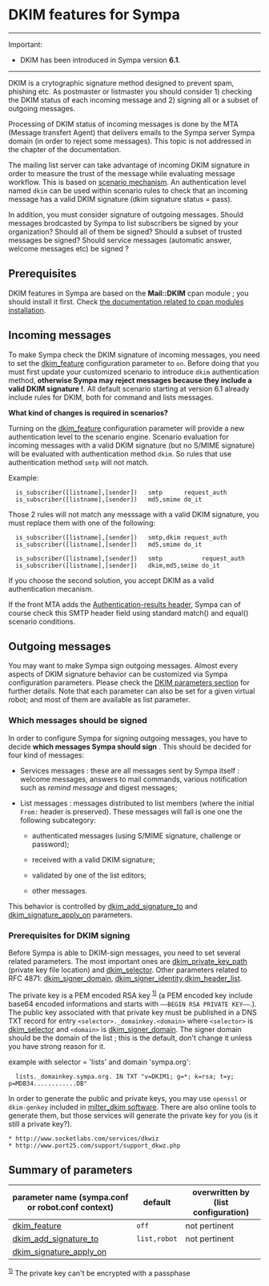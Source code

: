 DKIM features for Sympa
=======================

----
Important:

* DKIM has been introduced in Sympa version **6.1**.

----

DKIM is a crytographic signature method designed to prevent spam, phishing etc. As postmaster or listmaster you should consider 1) checking the DKIM status of each incoming message and 2) signing all or a subset of outgoing messages.

Processing of DKIM status of incoming messages is done by the MTA (Message transfert Agent) that delivers emails to the Sympa server Sympa domain (in order to reject some messages). This topic is not addressed in the chapter of the documentation.

The mailing list server can take advantage of incoming DKIM signature in order to measure the trust of the message while evaluating message workflow. This is based on [scenario mechanism](/manual/authorization-scenarios). An authentication level named `dkim` can be used within scenario rules to check that an incoming message has a valid DKIM signature (dkim signature status = pass).

In addition, you must consider signature of outgoing messages. Should messages brodcasted by Sympa to list subscribers be signed by your organization? Should all of them be signed? Should a subset of trusted messages be signed? Should service messages (automatic answer, welcome messages etc) be signed ?

Prerequisites
-------------

DKIM features in Sympa are based on the **Mail::DKIM** cpan module ; you should install it first. Check [the documentation related to cpan modules installation](/manual/installing-sympa#installing_perl_and_cpan_modules).

Incoming messages
-----------------

To make Sympa check the DKIM signature of incoming messages, you need to set the [dkim_feature](/manual/conf-parameters/part3) configuration parameter to `on`. Before doing that you must first update your customized scenario to introduce `dkim` authentication method, **otherwise Sympa may reject messages because they include a valid DKIM signature !**. All default scenario starting at version 6.1 already include rules for DKIM, both for command and lists messages.

**What kind of changes is required in scenarios?**

Turning on the [dkim_feature](/manual/conf-parameters/part3) configuration parameter will provide a new authentication level to the scenario engine. Scenario evaluation for incoming messages with a valid DKIM signature (but no S/MIME signature) will be evaluated with authentication method `dkim`. So rules that use authentication method `smtp` will not match.

Example:

``` code
  is_subscriber([listname],[sender])   smtp      request_auth
  is_subscriber([listname],[sender])   md5,smime do_it
```

Those 2 rules will not match any messsage with a valid DKIM signature, you must replace them with one of the following:

``` code
  is_subscriber([listname],[sender])   smtp,dkim request_auth
  is_subscriber([listname],[sender])   md5,smime do_it

  is_subscriber([listname],[sender])   smtp           request_auth
  is_subscriber([listname],[sender])   dkim,md5,smime do_it
```

If you choose the second solution, you accept DKIM as a valid authentication mecanism.

If the front MTA adds the [Authentication-results header](http://www.ietf.org/rfc/rfc5451.txt), Sympa can of course check this SMTP header field using standard match() and equal() scenario conditions.

Outgoing messages
-----------------

You may want to make Sympa sign outgoing messages. Almost every aspects of DKIM signature behavior can be customized via Sympa configuration parameters. Please check the [DKIM parameters section](/manual_6.1/conf-parameters/part3#dkim) for further details. Note that each parameter can also be set for a given virtual robot; and most of them are available as list parameter.

### Which messages should be signed

In order to configure Sympa for signing outgoing messages, you have to decide **which messages Sympa should sign** . This should be decided for four kind of messages:

-   Services messages : these are all messages sent by Sympa itself : welcome messages, answers to mail commands, various notification such as *remind message* and digest messages;

-   List messages : messages distributed to list members (where the initial `From:` header is preserved). These messages will fall is one one the following subcategory:

    -   authenticated messages (using S/MIME signature, challenge or password);

    -   received with a valid DKIM signature;

    -   validated by one of the list editors;

    -   other messages.

This behavior is controlled by [dkim_add_signature_to](/manual_6.1/conf-parameters/part3#dkim_add_signature_to) and [dkim_signature_apply_on](/manual_6.1/conf-parameters/part3#dkim_signature_apply_on) parameters.

### Prerequisites for DKIM signing

Before Sympa is able to DKIM-sign messages, you need to set several related parameters. The most important ones are [dkim_private_key_path](/manual_6.1/conf-parameters/part3#dkim_private_key_path) (private key file location) and [dkim_selector](/manual_6.1/conf-parameters/part3#dkim_selector). Other parameters related to RFC 4871: [dkim_signer_domain](/manual_6.1/conf-parameters/part3#dkim_signer_domain), [dkim_signer_identity](/manual_6.1/conf-parameters/part3#dkim_signer_identity),[dkim_header_list](/manual_6.1/conf-parameters/part3#dkim_header_list).

The private key is a PEM encoded RSA key <sup><a href="#fn__1" id="fnt__1" class="fn_top">1)</a></sup> (a PEM encoded key include base64 encoded informations and starts with `—–BEGIN RSA PRIVATE KEY—–`.). The public key associated with that private key must be published in a DNS TXT record for entry `<selector>._domainkey.<domain>` where `<selector>` is [dkim_selector](/manual_6.1/conf-parameters/part3#dkim_selector) and `<domain>` is [dkim_signer_domain](/manual_6.1/conf-parameters/part3#dkim_signer_domain). The signer domain should be the domain of the list ; this is the default, don't change it unless you have strong reason for it.

example with selector = 'lists' and domain 'sympa.org':

``` code
  lists._domainkey.sympa.org. IN TXT "v=DKIM1; g=*; k=rsa; t=y; p=MDB34............DB"
```

In order to generate the public and private keys, you may use `openssl` or `dkim-genkey` included in [milter_dkim software](http://sourceforge.net/projects/dkim-milter/). There are also online tools to generate them, but those services will generate the private key for you (is it still a private key?).

``` code
* http://www.socketlabs.com/services/dkwiz
* http://www.port25.com/support/support_dkwz.php
```

Summary of parameters
---------------------

| parameter name (sympa.conf or robot.conf context) | default | overwritten by (list configuration) |
|---------------------------------------------------|---------|--------------|
| [dkim_feature](/manual_6.1/conf-parameters/part3#dkim_feature) | `off` | not pertinent |
| [dkim_add_signature_to](/manual_6.1/conf-parameters/part3#dkim_add_signature_to) | `list,robot` | not pertinent |
| [dkim_signature_apply_on](/manual_6.1/conf-parameters/part3#dkim_signature_apply_on) | | |

<sup><a href="#fnt__1" id="fn__1" class="fn_bot">1)</a></sup> The private key can't be encrypted with a passphase
